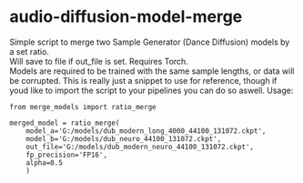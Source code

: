 # audio-diffusion-model-merge
Simple script to merge two Sample Generator (Dance Diffusion) models by a set ratio.<br>
Will save to file if out_file is set. Requires Torch.<br>
Models are required to be trained with the same sample lengths, or data will be corrupted.
This is really just a snippet to use for reference, though if youd like to import the script to your pipelines you can do so aswell.
Usage:
```
from merge_models import ratio_merge

merged_model = ratio_merge(
    model_a='G:/models/dub_modern_long_4000_44100_131072.ckpt', 
    model_b='G:/models/dub_neuro_44100_131072.ckpt', 
    out_file='G:/models/dub_modern_neuro_44100_131072.ckpt', 
    fp_precision='FP16', 
    alpha=0.5
    )
```
